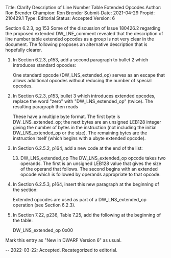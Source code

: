 Title:       Clarify Description of Line Number Table Extended Opcodes
Author:      Ron Brender
Champion:    Ron Brender
Submit-Date: 2021-04-29
Propid:      210429.1
Type:        Editorial
Status:      Accepted
Version:     6

Section 6.2.3, pg 153
Some of the discussion of Issue 180426.2 regarding the proposed extended
DW_LNE_comment revealed that the description of line number table extended
opcodes as a group is not very clear in the document. The following proposes
an alternative description that is hopefully clearer.

1) In Section 6.2.3, p153, add a second paragraph to bullet 2 which introduces
standard opcodes:

    One standard opcode (DW_LNS_extended_op) serves as an escape that allows
    additional opcodes without reducing the number of special opcodes.

2) In Section 6.2.3, p153, bullet 3 which introduces extended opcodes, replace
the word "zero" with "DW_LNS_extended_op" (twice). The resulting paragraph
then reads

    These have a multiple byte format. The first byte is DW_LNS_extended_op;
    the next bytes are an unsigned LEB128 integer giving the number of bytes
    in the instruction (not including the initial DW_LNS_extended_op or the
    size). The remaining bytes are the instruction itself (which begins with
    a ubyte extended opcode).

3) In Section 6.2.5.2, p164, add a new code at the end of the list:

    13. DW_LNS_extended_op
         The DW_LNS_extended_op opcode takes two operands. The first is an
         unsigned LEB128 value that gives the size of the operand that follows.
         The second begins with an extended opcode which is followed by
         operands appropriate to that opcode.

4) In Section 6.2.5.3, p164, insert this new paragraph at the beginning of
the section:

     Extended opcodes are used as part of a DW_LNS_extended_op operation
     (see Section 6.2.3).

5) In Section 7.22, p236, Table 7.25, add the following at the beginning
of the table:

      DW_LNS_extended_op        0x00

Mark this entry as "New in DWARF Version 6" as usual.
 

-- 
2022-03-22:  Accepted.  Recategorized to editorial.
